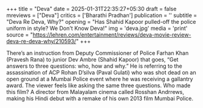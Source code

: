 +++
title = "Deva"
date = 2025-01-31T22:35:27+05:30
draft = false
mreviews = ["Deva"]
critics = ['Bharathi Pradhan']
publication = ''
subtitle = "Deva Re Deva, Why?"
opening = "Has Shahid Kapoor pulled-off the police uniform in style? We Don't Know Deva!"
img = 'deva.jpg'
media = 'print'
source = "https://lehren.com/entertainment/reviews/deva-movie-review-deva-re-deva-why/210593/"
+++

There’s an instruction from Deputy Commissioner of Police Farhan Khan (Pravesh Rana) to junior Dev Ambre (Shahid Kapoor) that goes, “Get answers to three questions: who, how and why.” He is referring to the assassination of ACP Rohan D’silva (Paval Gulati) who was shot dead on an open ground at a Mumbai Police event where he was receiving a gallantry award. The viewer feels like asking the same three questions. Who made this film? A director from Malayalam cinema called Rosshan Andrrews, making his Hindi debut with a remake of his own 2013 film Mumbai Police.
